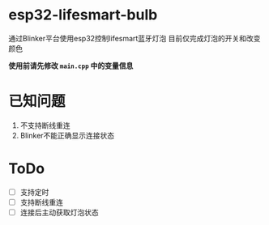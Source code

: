 # esp32-lifesmart-bulb

通过Blinker平台使用esp32控制lifesmart蓝牙灯泡
目前仅完成灯泡的开关和改变颜色

**使用前请先修改 `main.cpp` 中的变量信息**

# 已知问题

1. 不支持断线重连
2. Blinker不能正确显示连接状态

# ToDo

* [ ] 支持定时
* [ ] 支持断线重连
* [ ] 连接后主动获取灯泡状态
